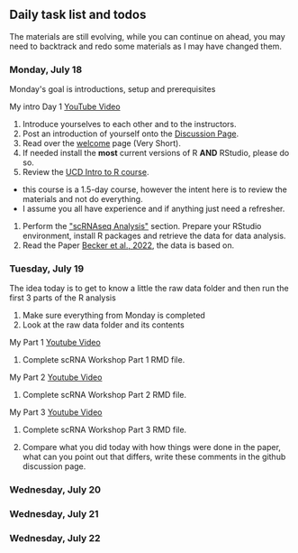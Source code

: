## Daily task list and todos

The materials are still evolving, while you can continue on ahead, you may need to backtrack and redo some materials as I may have changed them.

### Monday, July 18

Monday's goal is introductions, setup and prerequisites

My intro Day 1 [YouTube Video](https://youtu.be/FSN4NEuw_Ug)

1. Introduce yourselves to each other and to the instructors.
1. Post an introduction of yourself onto the [Discussion Page](https://github.com/msettles/2022-Uganda-S.ngle-Cell-RNA-Seq-Analysis/discussions).
1. Read over the [welcome](./welcome) page (Very Short).
1. If needed install the **most** current versions of R **AND** RStudio, please do so.
1. Review the [UCD Intro to R course](https://ucdavis-bioinformatics-training.github.io/2022-April-Introduction-to-R-for-Bioinformatics/).
  - this course is a 1.5-day course, however the intent here is to review the materials and not do everything.
  - I assume you all have experience and if anything just need a refresher.
1. Perform the ["scRNAseq Analysis"](../data_analysis/scrna_analysis_prepare) section. Prepare your RStudio environment, install R packages and retrieve the data for data analysis.
1. Read the Paper [Becker et al., 2022](https://www.nature.com/articles/s41588-022-01088-x), the data is based on.

### Tuesday, July 19

The idea today is to get to know a little the raw data folder and then run the first 3 parts of the R analysis

1. Make sure everything from Monday is completed
1. Look at the raw data folder and its contents

My Part 1 [Youtube Video](https://youtu.be/sKUWyykQ8mc)
1. Complete  scRNA Workshop Part 1 RMD file.

My Part 2 [Youtube Video](https://youtu.be/2QmPT9sFSiM)
1. Complete  scRNA Workshop Part 2 RMD file.

My Part 3 [Youtube Video](https://youtu.be/Jeb3JQyAx8Y)
1. Complete  scRNA Workshop Part 3 RMD file.

1. Compare what you did today with how things were done in the paper, what can you point out that differs, write these comments in the github discussion page.

### Wednesday, July 20

### Wednesday, July 21

### Wednesday, July 22
